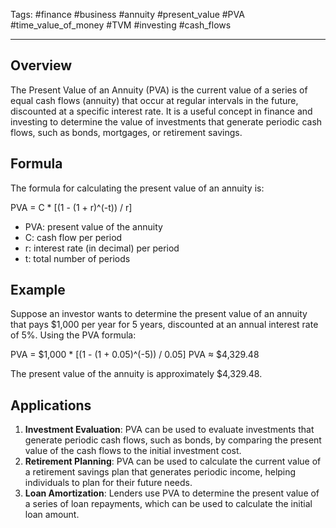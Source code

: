 Tags: #finance #business #annuity #present_value #PVA #time_value_of_money #TVM #investing #cash_flows

---

## Overview

The Present Value of an Annuity (PVA) is the current value of a series of equal cash flows (annuity) that occur at regular intervals in the future, discounted at a specific interest rate. It is a useful concept in finance and investing to determine the value of investments that generate periodic cash flows, such as bonds, mortgages, or retirement savings.

## Formula

The formula for calculating the present value of an annuity is:

PVA = C * [(1 - (1 + r)^(-t)) / r]

-   PVA: present value of the annuity
-   C: cash flow per period
-   r: interest rate (in decimal) per period
-   t: total number of periods

## Example

Suppose an investor wants to determine the present value of an annuity that pays $1,000 per year for 5 years, discounted at an annual interest rate of 5%. Using the PVA formula:

PVA = $1,000 * [(1 - (1 + 0.05)^(-5)) / 0.05] PVA ≈ $4,329.48

The present value of the annuity is approximately $4,329.48.

## Applications

1.  **Investment Evaluation**: PVA can be used to evaluate investments that generate periodic cash flows, such as bonds, by comparing the present value of the cash flows to the initial investment cost.
2.  **Retirement Planning**: PVA can be used to calculate the current value of a retirement savings plan that generates periodic income, helping individuals to plan for their future needs.
3.  **Loan Amortization**: Lenders use PVA to determine the present value of a series of loan repayments, which can be used to calculate the initial loan amount.